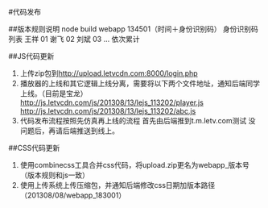 #代码发布

##版本规则说明
node build webapp 134501（时间＋身份识别码）
身份识别码列表
王祥 01
谢飞 02
刘斌 03
...
依次累计

##JS代码更新
1. 上传zip包到<http://upload.letvcdn.com:8000/login.php>
2. 播放器的上线和其它逻辑上线分离，需要将以下两个文件地址，通知后端同学上线。（目前是宝龙）
   <http://js.letvcdn.com/js/201308/13/lejs_113202/player.js>
   <http://js.letvcdn.com/js/201308/13/lejs_113202/abc.js>
3. 代码发布流程按照先仿真再上线的流程
   首先由后端推到t.m.letv.com测试
   没问题后，再请后端推送到线上。

##CSS代码更新
1. 使用combinecss工具合并css代码，将upload.zip更名为webapp_版本号（版本规则和js一致）
2. 使用上传系统上传压缩包，并通知后端修改css日期加版本路径（201308/08/webapp_183001）

